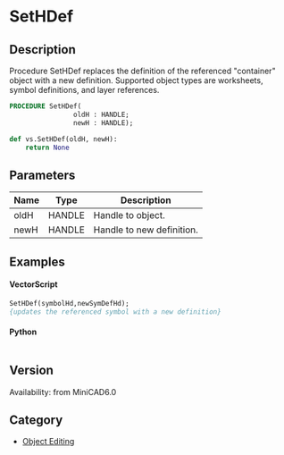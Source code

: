 # SetHDef

## Description
Procedure SetHDef replaces the definition of the referenced &quot;container&quot; object with a new definition. Supported object types are worksheets, symbol definitions, and layer references.

```pascal
PROCEDURE SetHDef(
				oldH : HANDLE;
				newH : HANDLE);
```

```python
def vs.SetHDef(oldH, newH):
    return None
```

## Parameters
|Name|Type|Description|
|---|---|---|
|oldH|HANDLE|Handle to object.|
|newH|HANDLE|Handle to new definition.|

## Examples
#### VectorScript ####
```pascal
SetHDef(symbolHd,newSymDefHd);
{updates the referenced symbol with a new definition}
```
#### Python ####
```python

```

## Version
Availability: from MiniCAD6.0

## Category
* [Object Editing](../Categories/Object%20Editing.md)
